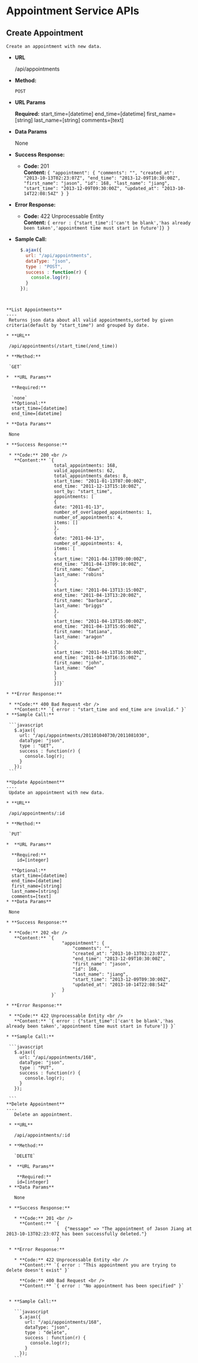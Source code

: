 Appointment Service APIs
=========
  **Create Appointment**
  ----
    Create an appointment with new data.

  * **URL**

    /api/appointments

  * **Method:**

    `POST`

  *  **URL Params**

     **Required:**
     start_time=[datetime]
     end_time=[datetime]
     first_name=[string]
     last_name=[string]
     comments=[text]
  * **Data Params**

    None

  * **Success Response:**

    * **Code:** 201 <br />
      **Content:** `{
                        "appointment": {
                            "comments": "",
                            "created_at": "2013-10-13T02:23:07Z",
                            "end_time": "2013-12-09T10:30:00Z",
                            "first_name": "jason",
                            "id": 168,
                            "last_name": "jiang",
                            "start_time": "2013-12-09T09:30:00Z",
                            "updated_at": "2013-10-14T22:08:54Z"
                        }
                    }`

  * **Error Response:**

    * **Code:** 422 Unprocessable Entity <br />
      **Content:** `{ error : {"start_time":['can't be blank','has already been taken','appointment time must start in future']} }`

  * **Sample Call:**

    ```javascript
      $.ajax({
        url: "/api/appointments",
        dataType: "json",
        type : "POST",
        success : function(r) {
          console.log(r);
        }
      });
   ```


  **List Appointments**
  ----
    Returns json data about all valid appointments,sorted by given criteria(default by "start_time") and grouped by date.

  * **URL**

    /api/appointments(/start_time(/end_time))

  * **Method:**

    `GET`

  *  **URL Params**

     **Required:**

     `none`
     **Optional:**
     start_time=[datetime]
     end_time=[datetime]

  * **Data Params**

    None

  * **Success Response:**

    * **Code:** 200 <br />
      **Content:** `{
                     total_appointments: 168,
                     valid_appointments: 62,
                     total_appointments_dates: 8,
                     start_time: "2011-01-13T07:00:00Z",
                     end_time: "2011-12-13T15:10:00Z",
                     sort_by: "start_time",
                     appointments: [
                     {
                     date: "2011-01-13",
                     number_of_overlapped_appointments: 1,
                     number_of_appointments: 4,
                     items: []
                     },
                     {
                     date: "2011-04-13",
                     number_of_appointments: 4,
                     items: [
                     {
                     start_time: "2011-04-13T09:00:00Z",
                     end_time: "2011-04-13T09:10:00Z",
                     first_name: "dawn",
                     last_name: "robins"
                     },
                     {
                     start_time: "2011-04-13T13:15:00Z",
                     end_time: "2011-04-13T13:20:00Z",
                     first_name: "barbara",
                     last_name: "briggs"
                     },
                     {
                     start_time: "2011-04-13T15:00:00Z",
                     end_time: "2011-04-13T15:05:00Z",
                     first_name: "tatiana",
                     last_name: "aragon"
                     },
                     {
                     start_time: "2011-04-13T16:30:00Z",
                     end_time: "2011-04-13T16:35:00Z",
                     first_name: "john",
                     last_name: "doe"
                     }
                     ]
                     }]}`

  * **Error Response:**

    * **Code:** 400 Bad Request <br />
      **Content:** `{ error : "start_time and end_time are invalid." }`
  * **Sample Call:**

    ```javascript
      $.ajax({
        url: "/api/appointments/201101040730/2011081030",
        dataType: "json",
        type : "GET",
        success : function(r) {
          console.log(r);
        }
      });
    ```

  **Update Appointment**
  ----
    Update an appointment with new data.

  * **URL**

    /api/appointments/:id

  * **Method:**

    `PUT`

  *  **URL Params**

     **Required:**
       id=[integer]

     **Optional:**
     start_time=[datetime]
     end_time=[datetime]
     first_name=[string]
     last_name=[string]
     comments=[text]
  * **Data Params**

    None

  * **Success Response:**

    * **Code:** 202 <br />
      **Content:** `{
                        "appointment": {
                            "comments": "",
                            "created_at": "2013-10-13T02:23:07Z",
                            "end_time": "2013-12-09T10:30:00Z",
                            "first_name": "jason",
                            "id": 168,
                            "last_name": "jiang",
                            "start_time": "2013-12-09T09:30:00Z",
                            "updated_at": "2013-10-14T22:08:54Z"
                        }
                    }`

  * **Error Response:**

    * **Code:** 422 Unprocessable Entity <br />
      **Content:** `{ error : {"start_time":['can't be blank','has already been taken','appointment time must start in future']} }`

  * **Sample Call:**

    ```javascript
      $.ajax({
        url: "/api/appointments/168",
        dataType: "json",
        type : "PUT",
        success : function(r) {
          console.log(r);
        }
      });

    ```
   **Delete Appointment**
   ----
      Delete an appointment.

    * **URL**

      /api/appointments/:id

    * **Method:**

      `DELETE`

    *  **URL Params**

       **Required:**
       id=[integer]
    * **Data Params**

      None

    * **Success Response:**

      * **Code:** 201 <br />
        **Content:** `{
                         {"message" => "The appointment of Jason Jiang at 2013-10-13T02:23:07Z has been successfully deleted."}
                      }`

    * **Error Response:**

      * **Code:** 422 Unprocessable Entity <br />
        **Content:** `{ error : "This appointment you are trying to delete doesn't exist" }`

        **Code:** 400 Bad Request <br />
        **Content:** `{ error : "No appointment has been specified" }`


    * **Sample Call:**

      ```javascript
        $.ajax({
          url: "/api/appointments/168",
          dataType: "json",
          type : "delete",
          success : function(r) {
            console.log(r);
          }
        });
      ```

